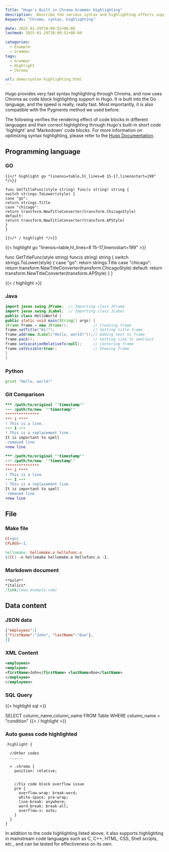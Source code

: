 ```yaml
---
Title: "Hugo's Built in Chroma Grammar Highlighting"
description:  Describe the various syntax and highlighting effects supported by Chroma
Keywords: "Chroma, syntax, highlighting"

date: 2025-01-29T20:09:52+08:00
lastmod: 2025-01-29T20:09:52+08:00

categories:
  - Example
  - Grammar
tags:
  - Grammar
  - Highlight
  - Chroma

url: demo/syntax-highlighting.html
---
```


Hugo provides very fast syntax highlighting through Chroma, and now uses Chroma as code block highlighting support in Hugo. It is built into the Go language, and the speed is really, really fast. Most importantly, it is also compatible with the Pygments method we used before.

The following verifies the rendering effect of code blocks in different languages and their correct highlighting through Hugo's built-in short code 'highlight' and 'Markodown' code blocks. For more information on optimizing syntax highlighting, please refer to the [Hugo Documentation](https://gohugo.io/getting-started/configuration-markup#highlight).

<!--more-->

## Programming language

### GO

```makrdown
{{</* highlight go "linenos=table,hl_lines=8 15-17,linenostart=199" */>}}

func GetTitleFunc(style string) func(s string) string {
switch strings.ToLower(style) {
case "go":
return strings.Title
case "chicago":
return transform.NewTitleConverter(transform.ChicagoStyle)
default:
return transform.NewTitleConverter(transform.APStyle)
}
}

{{</* / highlight */>}}
```

{{< highlight go "linenos=table,hl_lines=8 15-17,linenostart=199" >}}

func GetTitleFunc(style string) func(s string) string {
switch strings.ToLower(style) {
case "go":
return strings.Title
case "chicago":
return transform.NewTitleConverter(transform.ChicagoStyle)
default:
return transform.NewTitleConverter(transform.APStyle)
}
}

{{< / highlight >}}

### Java

```java
import javax.swing.JFrame;  // Importing class JFrame
import javax.swing.JLabel;  // Importing class JLabel
public class HelloWorld {
public static void main(String[] args) {
JFrame frame = new JFrame();           // Creating frame
frame.setTitle("Hi!");                 // Setting title frame
frame.add(new JLabel("Hello, world!"));// Adding text to frame
frame.pack();                          // Setting size to smallest
frame.setLocationRelativeTo(null);     // Centering frame
frame.setVisible(true);                // Showing frame
}
}
```

### Python

``` python
print "Hello, world!"
```

### Git Comparison

```diff {hl_lines=[4,"6-7"], linenos=true}
*** /path/to/original ''timestamp''
--- /path/to/new  ''timestamp''
***************
*** 1 ****
! This is a line.
--- 1 ---
! This is a replacement line.
It is important to spell
-removed line
+new line
```

```diff {hl_lines=[4,"6-7"], linenos=false}
*** /path/to/original ''timestamp''
--- /path/to/new  ''timestamp''
***************
*** 1 ****
! This is a line.
--- 1 ---
! This is a replacement line.
It is important to spell
-removed line
+new line
```

## File

### Make file

``` makefile {linenos=false}
CC=gcc
CFLAGS=-I.

hellomake: hellomake.o hellofunc.o
$(CC) -o hellomake hellomake.o hellofunc.o -I.
```

### Markdown document

``` markdown
**bold**
*italics*
[link](www.example.com)
```

## Data content

### JSON data

``` json
{"employees":[
{"firstName":"John", "lastName":"Doe"},
]}
```

### XML Content

``` xml
<employees>
<employee>
<firstName>John</firstName> <lastName>Doe</lastName>
</employee>
</employees>
```

### SQL Query

{{< highlight sql >}}

SELECT column_name,column_name
FROM
Table
WHERE column_name = "condition"
{{< / highlight >}}

### Auto guess code highlighted

```
.highlight {

  //Other codes
  ......

  > .chroma {
    position: relative;
      
    
    //Fix code block overflow issue
    pre {
      overflow-wrap: break-word;
      white-space: pre-wrap;
      line-break: anywhere;
      word-break: break-all; 
      overflow-x: auto;
    }
  }
}
```


In addition to the code highlighting listed above, it also supports highlighting in mainstream code languages such as C, C++, HTML, CSS, Shell scripts, etc., and can be tested for effectiveness on its own.
